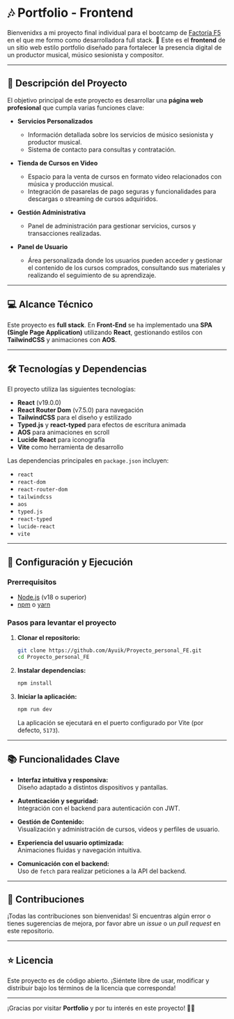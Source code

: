 # 🎶 Portfolio - Frontend  
Bienvenidxs a mi proyecto final individual para el bootcamp de [Factoría F5](https://www.factoriaf5.com/) en el que me formo como desarrolladora full stack. 🚀 Este es el **frontend** de un sitio web estilo portfolio diseñado para fortalecer la presencia digital de un productor musical, músico sesionista y compositor.

---

## 📖 Descripción del Proyecto  

El objetivo principal de este proyecto es desarrollar una **página web profesional** que cumpla varias funciones clave:

- **Servicios Personalizados**  
  - Información detallada sobre los servicios de músico sesionista y productor musical.  
  - Sistema de contacto para consultas y contratación.

- **Tienda de Cursos en Video**  
  - Espacio para la venta de cursos en formato video relacionados con música y producción musical.  
  - Integración de pasarelas de pago seguras y funcionalidades para descargas o streaming de cursos adquiridos.

- **Gestión Administrativa**  
  - Panel de administración para gestionar servicios, cursos y transacciones realizadas.  

- **Panel de Usuario**  
  - Área personalizada donde los usuarios pueden acceder y gestionar el contenido de los cursos comprados, consultando sus materiales y realizando el seguimiento de su aprendizaje.  

---

## 💻 Alcance Técnico  

Este proyecto es **full stack**. En **Front-End** se ha implementado una **SPA (Single Page Application)** utilizando **React**, gestionando estilos con **TailwindCSS** y animaciones con **AOS**.

---

## 🛠️ Tecnologías y Dependencias  

El proyecto utiliza las siguientes tecnologías:

- **React** (v19.0.0)  
- **React Router Dom** (v7.5.0) para navegación  
- **TailwindCSS** para el diseño y estilizado  
- **Typed.js** y **react-typed** para efectos de escritura animada  
- **AOS** para animaciones en scroll  
- **Lucide React** para iconografía  
- **Vite** como herramienta de desarrollo  

Las dependencias principales en `package.json` incluyen:  
- `react`  
- `react-dom`  
- `react-router-dom`  
- `tailwindcss`  
- `aos`  
- `typed.js`  
- `react-typed`  
- `lucide-react`  
- `vite`  

---

## 🚀 Configuración y Ejecución  

### Prerrequisitos  

- [Node.js](https://nodejs.org/) (v18 o superior)  
- [npm](https://www.npmjs.com/) o [yarn](https://yarnpkg.com/)  

### Pasos para levantar el proyecto  

1. **Clonar el repositorio:**  

    ```bash
    git clone https://github.com/Ayuik/Proyecto_personal_FE.git
    cd Proyecto_personal_FE
    ```

2. **Instalar dependencias:**  

    ```bash
    npm install
    ```

3. **Iniciar la aplicación:**  

    ```bash
    npm run dev
    ```

   La aplicación se ejecutará en el puerto configurado por Vite (por defecto, `5173`).  

---

## 📚 Funcionalidades Clave  

- **Interfaz intuitiva y responsiva:**  
  Diseño adaptado a distintos dispositivos y pantallas.  

- **Autenticación y seguridad:**  
  Integración con el backend para autenticación con JWT.  

- **Gestión de Contenido:**  
  Visualización y administración de cursos, videos y perfiles de usuario.  

- **Experiencia del usuario optimizada:**  
  Animaciones fluidas y navegación intuitiva.  

- **Comunicación con el backend:**  
  Uso de `fetch` para realizar peticiones a la API del backend.  

---

## 🤝 Contribuciones  

¡Todas las contribuciones son bienvenidas! Si encuentras algún error o tienes sugerencias de mejora, por favor abre un *issue* o un *pull request* en este repositorio.  

---

## ⭐️ Licencia  

Este proyecto es de código abierto. ¡Siéntete libre de usar, modificar y distribuir bajo los términos de la licencia que corresponda!  

---

¡Gracias por visitar **Portfolio** y por tu interés en este proyecto! 🎵✨  
